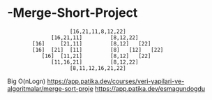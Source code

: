 # -Merge-Short-Project

                        [16,21,11,8,12,22]
                  [16,21,11]         [8,12,22]
            [16]     [21,11]         [8,12]   [22]
            [16]  [21]  [11]         [8]   [12]   [22]
               [16]  [11,21]         [8,12]   [22]
                  [11,16,21]         [8,12,22]
                        [8,11,12,16,21,22]

Big O(nLogn)
https://app.patika.dev/courses/veri-yapilari-ve-algoritmalar/merge-sort-proje
https://app.patika.dev/esmagundogdu
